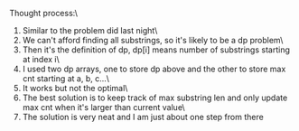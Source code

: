 Thought process:\
1. Similar to the problem did last night\
2. We can't afford finding all substrings, so it's likely to be a dp problem\
3. Then it's the definition of dp, dp[i] means number of substrings starting at index i\
4. I used two dp arrays, one to store dp above and the other to store max cnt starting at a, b, c...\
5. It works but not the optimal\
6. The best solution is to keep track of max substring len and only update max cnt when it's larger than current value\
7. The solution is very neat and I am just about one step from there
